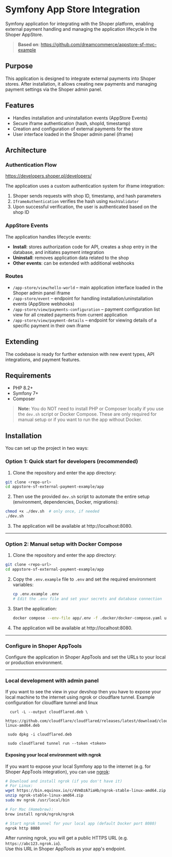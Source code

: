 # Symfony App Store Integration

Symfony application for integrating with the Shoper platform, enabling external payment handling and managing the application lifecycle in the Shoper AppStore.

> **Based on**: https://github.com/dreamcommerce/appstore-sf-mvc-example

## Purpose

This application is designed to integrate external payments into Shoper stores. After installation, it allows creating new payments and managing payment settings via the Shoper admin panel.

## Features

- Handles installation and uninstallation events (AppStore Events)
- Secure iframe authentication (hash, shopId, timestamp)
- Creation and configuration of external payments for the store
- User interface loaded in the Shoper admin panel (iframe)

## Architecture

### Authentication Flow

https://developers.shoper.pl/developers/

The application uses a custom authentication system for iframe integration:

1. Shoper sends requests with shop ID, timestamp, and hash parameters
2. `IframeAuthentication` verifies the hash using `HashValidator`
3. Upon successful verification, the user is authenticated based on the shop ID

### AppStore Events

The application handles lifecycle events:

- **Install**: stores authorization code for API, creates a shop entry in the database, and initiates payment integration
- **Uninstall**: removes application data related to the shop
- **Other events**: can be extended with additional webhooks

### Routes

- `/app-store/view/hello-world` – main application interface loaded in the Shoper admin panel iframe
- `/app-store/event` – endpoint for handling installation/uninstallation events (AppStore webhooks)
- `/app-store/view/payments-configuration` – payment configuration list view for all created payments from current application
- `/app-store/view/payment-details` – endpoint for viewing details of a specific payment in their own iframe

## Extending

The codebase is ready for further extension with new event types, API integrations, and payment features.

## Requirements

- PHP 8.2+
- Symfony 7+
- Composer

> **Note:** You do NOT need to install PHP or Composer locally if you use the `dev.sh` script or Docker Compose. These are only required for manual setup or if you want to run the app without Docker.

## Installation

You can set up the project in two ways:

### Option 1: Quick start for developers (recommended)

1. Clone the repository and enter the app directory:

```bash
git clone <repo-url>
cd appstore-sf-external-payment-example/app
```

2. Then use the provided `dev.sh` script to automate the entire setup (environment, dependencies, Docker, migrations):

```bash
chmod +x ./dev.sh  # only once, if needed
./dev.sh
```

3. The application will be available at http://localhost:8080.

---

### Option 2: Manual setup with Docker Compose

1. Clone the repository and enter the app directory:

```bash
git clone <repo-url>
cd appstore-sf-external-payment-example/app
```

2. Copy the `.env.example` file to `.env` and set the required environment variables:
   ```bash
   cp .env.example .env
   # Edit the .env file and set your secrets and database connection
   ```
3. Start the application:
   ```bash
   docker compose --env-file app/.env -f .docker/docker-compose.yaml up -d
   ```
4. The application will be available at http://localhost:8080.

---

###  Configure in Shoper AppTools

Configure the application in Shoper AppTools and set the URLs to your local or production environment.

---

### Local development with admin panel

If you want to see the view in your devshop then you have to expose your local machine to the internet using ngrok or cloudflare tunnel.
Example configuration for cloudflare tunnel and linux
```shell
  curl -L --output cloudflared.deb \
  https://github.com/cloudflare/cloudflared/releases/latest/download/cloudflared-linux-amd64.deb
```
```shell
 sudo dpkg -i cloudflared.deb
```

```shell
 sudo cloudflared tunnel run --token <token>
```

#### Exposing your local environment with ngrok

If you want to expose your local Symfony app to the internet (e.g. for Shoper AppTools integration), you can use [ngrok](https://ngrok.com/):

```bash
# Download and install ngrok (if you don't have it)
# For Linux:
wget https://bin.equinox.io/c/4VmDzA7iaHb/ngrok-stable-linux-amd64.zip
unzip ngrok-stable-linux-amd64.zip
sudo mv ngrok /usr/local/bin

# For Mac (Homebrew):
brew install ngrok/ngrok/ngrok

# Start ngrok tunnel for your local app (default Docker port 8080)
ngrok http 8080
```

After running ngrok, you will get a public HTTPS URL (e.g. `https://abc123.ngrok.io`).  
Use this URL in Shoper AppTools as your app's endpoint.
